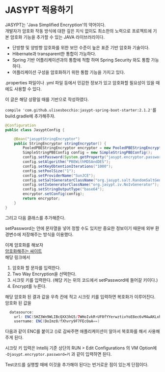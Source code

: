 # JASYPT 적용하기

JASYPT는 'Java Simplified Encryption'의 약어이다.  
개발자가 암호화 작동 방식에 대한 깊은 지식 없이도 최소한의 노력으로 프로젝트에 기본 암호화 기능을 추가할 수 있는 JAVA 라이브러리이다.  

* 단방향 및 양방향 암호화를 위한 보안 수준이 높은 표준 기반 암호화 기술이다.
* Hibernate과 transparent한 통합이 가능하다.
* Spring 기반 어플리케이션과의 통합에 적합 하며 Spring Security 와도 통합 가능하다.
* 어플리케이션 구성을 암호화하기 위한 통합 기능을 가지고 있다.

.properties 파일이나 .yml 파일 등에서 민감한 정보가 있고 암호화할 필요성이 있을 때에도 사용할 수 있다.  

이 글은 해당 상황일 때를 기반으로 작성하였다.  

`compile 'com.github.ulisesbocchio:jasypt-spring-boot-starter:2.1.2'`를 build.gradle에 추가해주자.  

```java
@Configuration
public class JasyptConfig {

    @Bean("jasyptStringEncryptor")
    public StringEncryptor stringEncryptor() {
        PooledPBEStringEncryptor encryptor = new PooledPBEStringEncryptor();
        SimpleStringPBEConfig config = new SimpleStringPBEConfig();
        config.setPassword(System.getProperty("jasypt.encryptor.password"));
        config.setAlgorithm("PBEWithMD5AndDES");
        config.setKeyObtentionIterations("1000");
        config.setPoolSize("1");
        config.setProviderName("SunJCE");
        config.setSaltGeneratorClassName("org.jasypt.salt.RandomSaltGenerator");
        config.setIvGeneratorClassName("org.jasypt.iv.NoIvGenerator");
        config.setStringOutputType("base64");
        encryptor.setConfig(config);
        return encryptor;
    }
}
```
그리고 다음 클래스를 추가해준다.  

setPassword는 안에 문자열을 넣어 정할 수도 있지만 중요한 정보이기 때문에 외부 환경변수에 저장해주는 방식을 이용했다.  

이제 암호화를 해보자  
[암호화해주는 싸이트](https://www.devglan.com/online-tools/jasypt-online-encryption-decryption)  
해당 링크에서  
1. 암호화 할 문자를 입력한다.  
2. Two Way Encryption을 선택한다.  
3. 시크릿 키를 입력한다. (해당 키는 위의 코드에서 setPassword에 들어갈 키이다.)
4. Encrypt를 누른다.  

해당 암호화 된 결과 값을 우측 칸에 적고 시크릿 키를 입력하면 복호화가 이루어진다.  
암호화 된 값을  
```java
  datasource:
    url: ENC(SHZ3Wn9WLIBcQXX3hG5/7WHoIvkR+UF0fYYerwztivYoE8ec6vM4wAKLxhjRjSMS)
    username: ENC(DoImz8/fXhvry9F7FEcOaA==)
```
다음과 같이 ENC를 붙이고 ()로 감싸주면 애플리케이션이 알아서 복호화를 해서 사용해주게 된다.  

시크릿 키 입력은 Intellij 기준 상단의 RUN > Edit Configurations 의 VM Option에  
``-Djasypt.encryptor.password=키`` 과 같이 입력하면 된다.  

Test코드를 실행할 때에 이것을 추가해야 된다는 번거로운 점이 있는게 단점이다.
